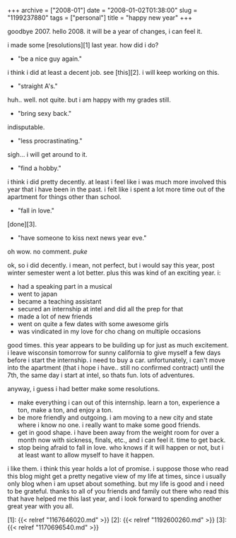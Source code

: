 +++
archive = ["2008-01"]
date = "2008-01-02T01:38:00"
slug = "1199237880"
tags = ["personal"]
title = "happy new year"
+++

goodbye 2007. hello 2008. it will be a year of changes, i can feel it.

i made some [resolutions][1] last year. how did i do?

- "be a nice guy again."

i think i did at least a decent job. see [this][2]. i will keep working on
this.

- "straight A's."

huh.. well. not quite. but i am happy with my grades still.

- "bring sexy back."

indisputable.

- "less procrastinating."

sigh... i will get around to it.

- "find a hobby."

i think i did pretty decently. at least i feel like i was much more
involved this year that i have been in the past. i felt like i spent a lot
more time out of the apartment for things other than school.

- "fall in love."

[done][3].

- "have someone to kiss next news year eve."

oh wow. no comment. *puke*

ok, so i did decently. i mean, not perfect, but i would say this year,
post winter semester went a lot better. plus this was kind of an exciting
year. i:

- had a speaking part in a musical
- went to japan
- became a teaching assistant
- secured an internship at intel and did all the prep for that
- made a lot of new friends
- went on quite a few dates with some awesome girls
- was vindicated in my love for cho chang on multiple occasions

good times. this year appears to be building up for just as much
excitement. i leave wisconsin tomorrow for sunny california to give myself
a few days before i start the internship. i need to buy a car.
unfortunately, i can't move into the apartment (that i hope i have.. still
no confirmed contract) until the 7th, the same day i start at intel, so
thats fun. lots of adventures.

anyway, i guess i had better make some resolutions.


- make everything i can out of this internship. learn a ton, experience
  a ton, make a ton, and enjoy a ton.
- be more friendly and outgoing. i am moving to a new city and state
  where i know no one. i really want to make some good friends.
- get in good shape. i have been away from the weight room for over
  a month now with sickness, finals, etc., and i can feel it. time to get
  back.
- stop being afraid to fall in love. who knows if it will happen or not,
  but i at least want to allow myself to have it happen.

i like them. i think this year holds a lot of promise. i suppose those who
read this blog might get a pretty negative view of my life at times, since
i usually only blog when i am upset about something. but my life is good
and i need to be grateful. thanks to all of you friends and family out
there who read this that have helped me this last year, and i look forward
to spending another great year with you all.

[1]: {{< relref "1167646020.md" >}}
[2]: {{< relref "1192600260.md" >}}
[3]: {{< relref "1170696540.md" >}}

